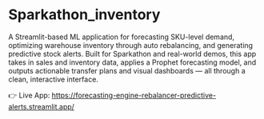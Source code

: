 # Sparkathon_inventory

A Streamlit-based ML application for forecasting SKU-level demand, optimizing warehouse inventory through auto rebalancing, and generating predictive stock alerts. Built for Sparkathon and real-world demos, this app takes in sales and inventory data, applies a Prophet forecasting model, and outputs actionable transfer plans and visual dashboards — all through a clean, interactive interface.

👉 Live App: https://forecasting-engine-rebalancer-predictive-alerts.streamlit.app/
